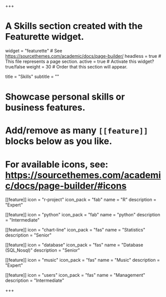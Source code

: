 +++
# A Skills section created with the Featurette widget.
widget = "featurette"  # See https://sourcethemes.com/academic/docs/page-builder/
headless = true  # This file represents a page section.
active = true  # Activate this widget? true/false
weight = 30  # Order that this section will appear.

title = "Skills"
subtitle = ""

# Showcase personal skills or business features.
# 
# Add/remove as many `[[feature]]` blocks below as you like.
# 
# For available icons, see: https://sourcethemes.com/academic/docs/page-builder/#icons

[[feature]]
  icon = "r-project"
  icon_pack = "fab"
  name = "R"
  description = "Expert"
  
[[feature]]
  icon = "python"
  icon_pack = "fab"
  name = "python"
  description = "Intermediate"
  
[[feature]]
  icon = "chart-line"
  icon_pack = "fas"
  name = "Statistics"
  description = "Senior" 

[[feature]]
  icon = "database"
  icon_pack = "fas"
  name = "Database (SQL,Nosql)"
  description = "Senior" 
  
[[feature]]
  icon = "music"
  icon_pack = "fas"
  name = "Music"
  description = "Expert"
  
[[feature]]
  icon = "users"
  icon_pack = "fas"
  name = "Management"
  description = "Intermediate"

+++
